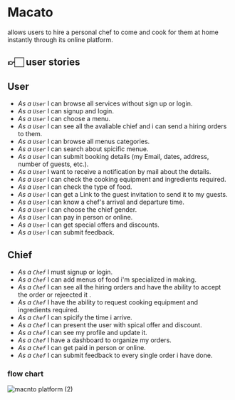 # Macato
allows users to hire a personal chef to come and cook for them at home instantly through its online platform.


## 👉🏻 user stories
## User

- _As a ` User `_  I can browse all services without sign up or login.
- _As a ` User `_  I can signup and login.
- _As a ` User `_  I can  choose a menu.
- _As a ` User `_  I can  see all the avaliable chief and i can send a hiring orders to them.
- _As a ` User `_  I can browse all menus categories.
- _As a ` User `_  I can  search about spicific menue.
- _As a ` User `_  I can  submit booking details (my Email, dates, address, number of guests, etc.).
- _As a ` User `_  I want to   receive a notification by mail about the details.
- _As a ` User `_  I can  check the cooking equipment and ingredients required.
- _As a ` User `_  I can  check the type of food.
- _As a ` User `_  I can  get a Link to the guest invitation to send it to my guests.
- _As a ` User `_  I can  know a chef's arrival and departure time.
- _As a ` User `_  I can  choose the chief gender.
- _As a ` User `_  I can  pay in person or online.
- _As a ` User `_  I can  get special offers and discounts.
- _As a ` User `_  I can submit feedback.
## Chief
- _As a ` Chef `_  I must signup or login.
- _As a ` Chef `_  I can add menus of food i'm specialized in making.
- _As a ` Chef `_  I can see all the hiring orders and have the ability to accept the order or rejeected it .
- _As a ` Chef `_  I have the ability to request cooking equipment and ingredients required.
- _As a ` Chef `_  I can spicify the time i arrive.
- _As a ` Chef `_  I can present the user with spical offer and discount.
- _As a ` Chef `_  I can  see my profile and update it.
- _As a ` Chef `_  I have a dashboard to organize my orders.
- _As a ` Chef `_  I can get paid in person or online.
- _As a ` Chef `_  I can submit feedback to every single order i have done.




### flow chart
![macnto platform  (2)](https://user-images.githubusercontent.com/61945138/169637022-fd5f15ae-54a3-461f-bfef-91121cd8ab24.png)





